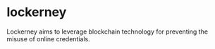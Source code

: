 # lockerney
Lockerney aims to leverage blockchain technology for preventing the misuse of online credentials.

